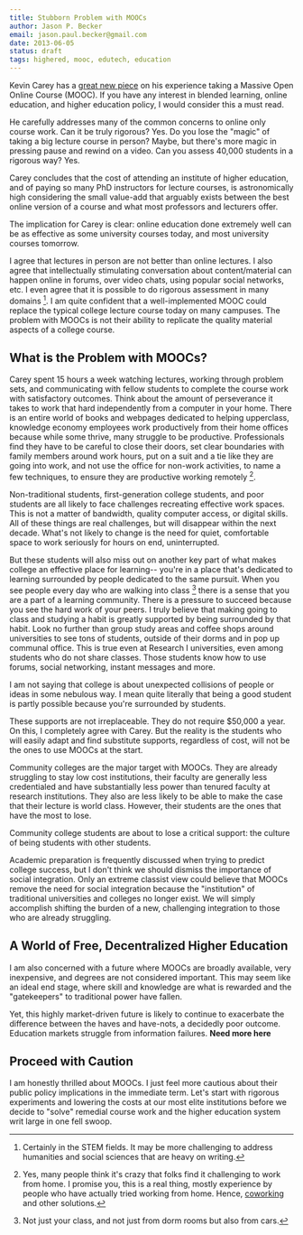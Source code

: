 ```yaml
---
title: Stubborn Problem with MOOCs
author: Jason P. Becker
email: jason.paul.becker@gmail.com
date: 2013-06-05
status: draft
tags: highered, mooc, edutech, education
---
```


Kevin Carey has a [great new piece][] on his experience taking a Massive Open Online Course (MOOC). If you have any interest in blended learning, online education, and higher education policy, I would consider this a must read.

He carefully addresses many of the common concerns to online only course work. Can it be truly rigorous? Yes. Do you lose the "magic" of taking a big lecture course in person? Maybe, but there's more magic in pressing pause and rewind on a video. Can you assess 40,000 students in a rigorous way? Yes.

Carey concludes that the cost of attending an institute of higher education, and of paying so many PhD instructors for lecture courses, is astronomically high considering the small value-add that arguably exists between the best online version of a course and what most professors and lecturers offer.

The implication for Carey is clear: online education done extremely well can be as effective as some university courses today, and most university courses tomorrow.

I agree that lectures in person are not better than online lectures. I also agree that intellectually stimulating conversation about content/material can happen online in forums, over video chats, using popular social networks, etc. I even agree that it is possible to do rigorous assessment in many domains [^humanities]. I am quite confident that a well-implemented MOOC could replace the typical college lecture course today on many campuses. The problem with MOOCs is not their ability to replicate the quality material aspects of a college course. 

## What is the Problem with MOOCs?

Carey spent 15 hours a week watching lectures, working through problem sets, and communicating with fellow students to complete the course work with satisfactory outcomes. Think about the amount of perseverance it takes to work that hard independently from a computer in your home. There is an entire world of books and webpages dedicated to helping upperclass, knowledge economy employees work productively from their home offices because while some thrive, many struggle to be productive. Professionals find they have to be careful to close their doors, set clear boundaries with family members around work hours, put on a suit and a tie like they are going into work, and not use the office for non-work activities, to name a few techniques, to ensure they are productive working remotely [^remote].

Non-traditional students, first-generation college students, and poor students are all likely to face challenges recreating effective work spaces. This is not a matter of bandwidth, quality computer access, or digital skills. All of these things are real challenges, but will disappear within the next decade. What's not likely to change is the need for quiet, comfortable space to work seriously for hours on end, uninterrupted.

But these students will also miss out on another key part of what makes college an effective place for learning-- you're in a place that's dedicated to learning surrounded by people dedicated to the same pursuit. When you see people every day who are walking into class [^toclass] there is a sense that you are a part of a learning community. There is a pressure to succeed because you see the hard work of your peers. I truly believe that making going to class and studying a habit is greatly supported by being surrounded by that habit. Look no further than group study areas and coffee shops around universities to see tons of students, outside of their dorms and in pop up communal office. This is true even at Research I universities, even among students who do not share classes. Those students know how to use forums, social networking, instant messages and more. 

I am not saying that college is about unexpected collisions of people or ideas in some nebulous way. I mean quite literally that being a good student is partly possible because you're surrounded by students.

These supports are not irreplaceable. They do not require $50,000 a year. On this, I completely agree with Carey. But the reality is the students who will easily adapt and find substitute supports, regardless of cost, will not be the ones to use MOOCs at the start. 

Community colleges are the major target with MOOCs. They are already struggling to stay low cost institutions, their faculty are generally less credentialed and have substantially less power than tenured faculty at research institutions. They also are less likely to be able to make the case that their lecture is world class. However, their students are the ones that have the most to lose. 

Community college students are about to lose a critical support: the culture of being students with other students.

Academic preparation is frequently discussed when trying to predict college success, but I don't think we should dismiss the importance of social integration. Only an extreme classist view could believe that MOOCs remove the need for social integration because the "institution" of traditional universities and colleges no longer exist. We will simply accomplish shifting the burden of a new, challenging integration to those who are already struggling.

## A World of Free, Decentralized Higher Education

I am also concerned with a future where MOOCs are broadly available, very inexpensive, and degrees are not considered important. This may seem like an ideal end stage, where skill and knowledge are what is rewarded and the "gatekeepers" to traditional power have fallen.

Yet, this highly market-driven future is likely to continue to exacerbate the difference between the haves and have-nots, a decidedly poor outcome. Education markets struggle from information failures. **Need more here**


## Proceed with Caution

I am honestly thrilled about MOOCs. I just feel more cautious about their public policy implications in the immediate term. Let's start with rigorous experiments and lowering the costs at our most elite institutions before we decide to "solve" remedial course work and the higher education system writ large in one fell swoop.

[^humanities]: Certainly in the STEM fields. It may be more challenging to address humanities and social sciences that are heavy on writing.
[^remote]: Yes, many people think it's crazy that folks find it challenging to work from home. I promise you, this is a real thing, mostly experience by people who have actually tried working from home. Hence, [coworking][] and other solutions.
[^toclass]: Not just your class, and not just from dorm rooms but also from cars.

[great new piece]: http://higheredwatch.newamerica.net/blogposts/2013/moocs_robots_and_the_secret_of_life-85293
[coworking]: http://en.wikipedia.org/wiki/Coworking
